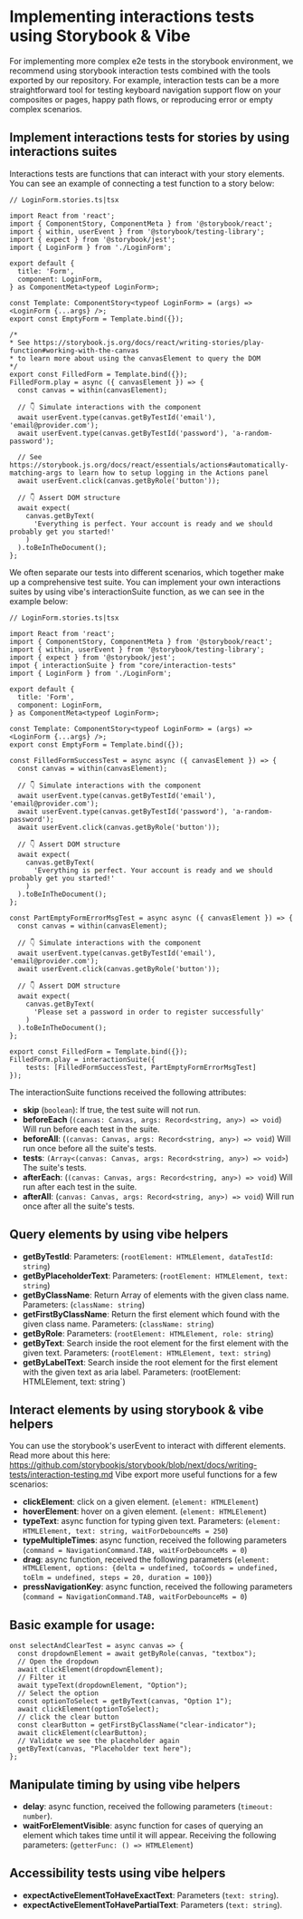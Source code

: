# Implementing interactions tests using Storybook & Vibe
For implementing more complex e2e tests in the storybook environment, we recommend using storybook interaction tests combined with the tools exported by our repository.
For example, interaction tests can be a more straightforward tool for testing keyboard navigation support flow on your composites or pages, happy path flows, or reproducing error or empty complex scenarios.

## Implement interactions tests for stories by using interactions suites
Interactions tests are functions that can interact with your story elements.
You can see an example of connecting a test function to a story below:
````
// LoginForm.stories.ts|tsx

import React from 'react';
import { ComponentStory, ComponentMeta } from '@storybook/react';
import { within, userEvent } from '@storybook/testing-library';
import { expect } from '@storybook/jest';
import { LoginForm } from './LoginForm';

export default {
  title: 'Form',
  component: LoginForm,
} as ComponentMeta<typeof LoginForm>;

const Template: ComponentStory<typeof LoginForm> = (args) => <LoginForm {...args} />;
export const EmptyForm = Template.bind({});

/*
* See https://storybook.js.org/docs/react/writing-stories/play-function#working-with-the-canvas
* to learn more about using the canvasElement to query the DOM
*/
export const FilledForm = Template.bind({});
FilledForm.play = async ({ canvasElement }) => {
  const canvas = within(canvasElement);

  // 👇 Simulate interactions with the component
  await userEvent.type(canvas.getByTestId('email'), 'email@provider.com');
  await userEvent.type(canvas.getByTestId('password'), 'a-random-password');
  
  // See https://storybook.js.org/docs/react/essentials/actions#automatically-matching-args to learn how to setup logging in the Actions panel
  await userEvent.click(canvas.getByRole('button'));

  // 👇 Assert DOM structure
  await expect(
    canvas.getByText(
      'Everything is perfect. Your account is ready and we should probably get you started!'
    )
  ).toBeInTheDocument();
};
````

We often separate our tests into different scenarios, which together make up a comprehensive test suite.
You can implement your own interactions suites by using vibe's interactionSuite function, as we can see in the example below:
````
// LoginForm.stories.ts|tsx

import React from 'react';
import { ComponentStory, ComponentMeta } from '@storybook/react';
import { within, userEvent } from '@storybook/testing-library';
import { expect } from '@storybook/jest';
impot { interactionSuite } from "core/interaction-tests"
import { LoginForm } from './LoginForm';

export default {
  title: 'Form',
  component: LoginForm,
} as ComponentMeta<typeof LoginForm>;

const Template: ComponentStory<typeof LoginForm> = (args) => <LoginForm {...args} />;
export const EmptyForm = Template.bind({});

const FilledFormSuccessTest = async async ({ canvasElement }) => {
  const canvas = within(canvasElement);

  // 👇 Simulate interactions with the component
  await userEvent.type(canvas.getByTestId('email'), 'email@provider.com');
  await userEvent.type(canvas.getByTestId('password'), 'a-random-password');
  await userEvent.click(canvas.getByRole('button'));

  // 👇 Assert DOM structure
  await expect(
    canvas.getByText(
      'Everything is perfect. Your account is ready and we should probably get you started!'
    )
  ).toBeInTheDocument();
};

const PartEmptyFormErrorMsgTest = async async ({ canvasElement }) => {
  const canvas = within(canvasElement);

  // 👇 Simulate interactions with the component
  await userEvent.type(canvas.getByTestId('email'), 'email@provider.com');
  await userEvent.click(canvas.getByRole('button'));

  // 👇 Assert DOM structure
  await expect(
    canvas.getByText(
      'Please set a password in order to register successfully'
    )
  ).toBeInTheDocument();
};

export const FilledForm = Template.bind({});
FilledForm.play = interactionSuite({
    tests: [FilledFormSuccessTest, PartEmptyFormErrorMsgTest]
});
````

The interactionSuite functions received the following attributes:
- **skip** (`boolean`): If true, the test suite will not run.
- **beforeEach** (`(canvas: Canvas, args: Record<string, any>) => void`) Will run before each test in the suite.
- **beforeAll**:  (`(canvas: Canvas, args: Record<string, any>) => void`) Will run once before all the suite's tests.
- **tests**: `(Array<(canvas: Canvas, args: Record<string, any>) => void>`) The suite's tests.
- **afterEach**: (`(canvas: Canvas, args: Record<string, any>) => void`) Will run after each test in the suite.
- **afterAll**: (`canvas: Canvas, args: Record<string, any>) => void`) Will run once after all the suite's tests.

## Query elements by using vibe helpers
- **getByTestId**: Parameters: (`rootElement: HTMLElement, dataTestId: string`)
- **getByPlaceholderText**: Parameters:  (`rootElement: HTMLElement, text: string`)
- **getByClassName**: Return Array of elements with the given class name. Parameters: (`className: string`)
- **getFirstByClassName**: Return the first element which found with the given class name. Parameters: (`className: string`)
- **getByRole**: Parameters: (`rootElement: HTMLElement, role: string`)
- **getByText**: Search inside the root element for the first element with the given text. Parameters: (`rootElement: HTMLElement, text: string`)
- **getByLabelText**: Search inside the root element for the first element with the given text as aria label. Parameters: (rootElement: HTMLElement, text: string`)

## Interact elements by using storybook & vibe helpers
You can use the storybook's userEvent to interact with different elements. Read more about this here: https://github.com/storybookjs/storybook/blob/next/docs/writing-tests/interaction-testing.md
Vibe export more useful functions for a few scenarios:
- **clickElement**: click on a given element. (`element: HTMLElement`)
- **hoverElement**: hover on a given element. (`element: HTMLElement`)
- **typeText**: async function for typing given text. Parameters: (`element: HTMLElement, text: string, waitForDebounceMs = 250`)
- **typeMultipleTimes**:  async function, received the following parameters (`command = NavigationCommand.TAB, waitForDebounceMs = 0`)
- **drag**: async function, received the following parameters (`element: HTMLElement, options: {delta = undefined, toCoords = undefined, toElm = undefined, steps = 20, duration = 100}`)
- **pressNavigationKey**: async function, received the following parameters (`command = NavigationCommand.TAB, waitForDebounceMs = 0`)

## Basic example for usage:
```
onst selectAndClearTest = async canvas => {
  const dropdownElement = await getByRole(canvas, "textbox");
  // Open the dropdown
  await clickElement(dropdownElement);
  // Filter it
  await typeText(dropdownElement, "Option");
  // Select the option
  const optionToSelect = getByText(canvas, "Option 1");
  await clickElement(optionToSelect);
  // click the clear button
  const clearButton = getFirstByClassName("clear-indicator");
  await clickElement(clearButton);
  // Validate we see the placeholder again
  getByText(canvas, "Placeholder text here");
};
```

## Manipulate timing by using vibe helpers
- **delay**: async function, received the following parameters (`timeout: number`).
- **waitForElementVisible**: async function for cases of querying an element which takes time until it will appear. Receiving the following parameters: (`getterFunc: () => HTMLElement`)

## Accessibility tests using vibe helpers
- **expectActiveElementToHaveExactText**: Parameters (`text: string`).
- **expectActiveElementToHavePartialText**: Parameters (`text: string`). 
